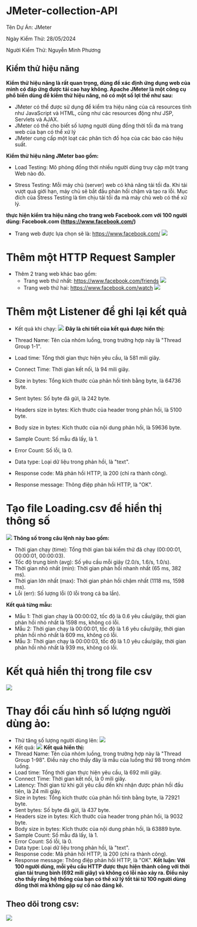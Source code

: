 # JMeter-collection-API
<p>Tên Dự Án: JMeter</p>
<p>Ngày Kiểm Thử: 28/05/2024</p>
<p>Người Kiểm Thử: Nguyễn Minh Phương</p>

## Kiểm thử hiệu năng
**Kiểm thử hiệu năng là rất quan trọng, dùng để xác định ứng dụng web của mình có đáp ứng được tải cao hay không. Apache JMeter là một công cụ phổ biến dùng để kiểm thử hiệu năng, nó có một số lợi thế như sau:**
- JMeter có thể được sử dụng để kiểm tra hiệu năng của cả resources tĩnh như JavaScript và HTML, cũng như các resources động như JSP, Servlets và AJAX.
- JMeter có thể cho biết số lượng người dùng đồng thời tối đa mà trang web của bạn có thể xử lý 
- JMeter cung cấp một loạt các phân tích đồ họa của các báo cáo hiệu suất.

**Kiểm thử hiệu năng JMeter bao gồm:**
- Load Testing: Mô phỏng đồng thời nhiều người dùng truy cập một trang Web nào đó.</p>
- Stress Testing: Mỗi máy chủ (server) web có khả năng tải tối đa. Khi tải vượt quá giới hạn, máy chủ sẽ bắt đầu phản hồi chậm và tạo ra lỗi. Mục đích của Stress Testing là tìm chịu tải tối đa mà máy chủ web có thể xử lý.

**thực hiện kiểm tra hiệu năng cho trang web Facebook.com với 100 người dùng: Facebook.com (https://www.facebook.com/)**
- Trang web được lựa chọn sẽ là: https://www.facebook.com/
![](facebook.png)
# Thêm một HTTP Request Sampler

- Thêm 2 trang web khác bao gồm:
  - Trang web thứ nhất: https://www.facebook.com/friends
  ![](facebook1.png)
  - Trang web thứ hai: https://www.facebook.com/watch
  ![](facebook2.png)

# Thêm một Listener để ghi lại kết quả

- Kết quả khi chạy:
![](ketqua.png)
**Đây là chi tiết của kết quả được hiển thị:**

- Thread Name: Tên của nhóm luồng, trong trường hợp này là "Thread Group 1-1".
- Load time: Tổng thời gian thực hiện yêu cầu, là 581 mili giây.
- Connect Time: Thời gian kết nối, là 94 mili giây.
- Size in bytes: Tổng kích thước của phản hồi tính bằng byte, là 64736 byte.
- Sent bytes: Số byte đã gửi, là 242 byte.
- Headers size in bytes: Kích thước của header trong phản hồi, là 5100 byte.
- Body size in bytes: Kích thước của nội dung phản hồi, là 59636 byte.
- Sample Count: Số mẫu đã lấy, là 1.
- Error Count: Số lỗi, là 0.
- Data type: Loại dữ liệu trong phản hồi, là "text".
- Response code: Mã phản hồi HTTP, là 200 (chỉ ra thành công).
- Response message: Thông điệp phản hồi HTTP, là "OK".


# Tạo file Loading.csv để hiển thị thông số
![](kq1.png)
**Thông số trong câu lệnh này bao gồm:**
- Thời gian chạy (time): Tổng thời gian bài kiểm thử đã chạy (00:00:01, 00:00:01, 00:00:03).
- Tốc độ trung bình (avg): Số yêu cầu mỗi giây (2.0/s, 1.6/s, 1.0/s).
- Thời gian nhỏ nhất (min): Thời gian phản hồi nhanh nhất (65 ms, 382 ms).
- Thời gian lớn nhất (max): Thời gian phản hồi chậm nhất (1118 ms, 1598 ms).
- Lỗi (err): Số lượng lỗi (0 lỗi trong cả ba lần).

**Kết quả từng mẫu:**

- Mẫu 1: Thời gian chạy là 00:00:02, tốc độ là 0.6 yêu cầu/giây, thời gian phản hồi nhỏ nhất là 1598 ms, không có lỗi.
- Mẫu 2: Thời gian chạy là 00:00:01, tốc độ là 1.6 yêu cầu/giây, thời gian phản hồi nhỏ nhất là 609 ms, không có lỗi.
- Mẫu 3: Thời gian chạy là 00:00:03, tốc độ là 1.0 yêu cầu/giây, thời gian phản hồi nhỏ nhất là 939 ms, không có lỗi.

# Kết quả hiển thị trong file csv
![](kq2.png)

# Thay đổi cấu hình số lượng người dùng ảo: 
- Thử tăng số lượng người dùng lên: 
![](kq3.png)
- Kết quả:
![](kq4.png)
**Kết quả hiển thị:**
- Thread Name: Tên của nhóm luồng, trong trường hợp này là "Thread Group 1-98". Điều này cho thấy đây là mẫu của luồng thứ 98 trong nhóm luồng.
- Load time: Tổng thời gian thực hiện yêu cầu, là 692 mili giây.
- Connect Time: Thời gian kết nối, là 0 mili giây.
- Latency: Thời gian từ khi gửi yêu cầu đến khi nhận được phản hồi đầu tiên, là 24 mili giây.
- Size in bytes: Tổng kích thước của phản hồi tính bằng byte, là 72921 byte.
- Sent bytes: Số byte đã gửi, là 437 byte.
- Headers size in bytes: Kích thước của header trong phản hồi, là 9032 byte.
- Body size in bytes: Kích thước của nội dung phản hồi, là 63889 byte.
- Sample Count: Số mẫu đã lấy, là 1.
- Error Count: Số lỗi, là 0.
- Data type: Loại dữ liệu trong phản hồi, là "text".
- Response code: Mã phản hồi HTTP, là 200 (chỉ ra thành công).
- Response message: Thông điệp phản hồi HTTP, là "OK".
**Kết luận: Với 100 người dùng, mỗi yêu cầu HTTP được thực hiện thành công với thời gian tải trung bình (692 mili giây) và không có lỗi nào xảy ra. Điều này cho thấy rằng hệ thống của bạn có thể xử lý tốt tải từ 100 người dùng đồng thời mà không gặp sự cố nào đáng kể.**
  
## Theo dõi trong csv:
![](kq5.png)


